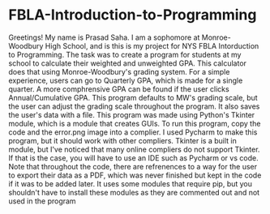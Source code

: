 # FBLA-Introduction-to-Programming
Greetings! My name is Prasad Saha. I am a sophomore at Monroe-Woodbury High School, and is this is my project for NYS FBLA Intorduction to Programming. 
The task was to create a program for students at my school to calculate their weighted and unweighted GPA. This calculator does that using Monroe-Woodbury's grading system.
For a simple experience, users can go to Quarterly GPA, which is made for a single quarter. A more comphrensive GPA can be found if the user clicks Annual/Cumulative GPA. This program defaults to MW's grading scale, but the user can adjust the grading scale throughout the program. It also saves the user's data with a file.
This program was made using Python's Tkinter module, which is a module that creates GUIs. To run this program, copy the code and the error.png image into a complier. I used Pycharm to make this program, but it should work with other compliers. 
Tkinter is a built in module, but I've noticed that many online compliers do not support Tkinter. If that is the case, you will have to use an IDE such as Pycharm or vs code.
Note that throughout the code, there are refrenences to a way for the user to export their data as a PDF, which was never finished but kept in the code if it was to be added later. It uses some modules that require pip, but you shouldn't have to install these modules as they are commented out and not used in the program
